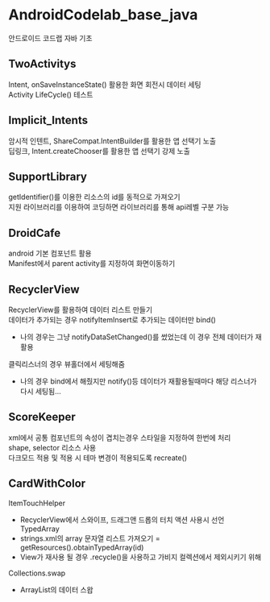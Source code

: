 # AndroidCodelab_base_java
안드로이드 코드랩 자바 기초

## TwoActivitys 
Intent, onSaveInstanceState() 활용한 화면 회전시 데이터 세팅<br>
Activity LifeCycle() 테스트

## Implicit_Intents
암시적 인텐트, ShareCompat.IntentBuilder를 활용한 앱 선택기 노출<br>
딥링크, Intent.createChooser를 활용한 앱 선택기 강제 노출

## SupportLibrary
getIdentifier()를 이용한 리소스의 id를 동적으로 가져오기<br>
지원 라이브러리를 이용하여 코딩하면 라이브러리를 통해 api레벨 구분 가능

## DroidCafe
android 기본 컴포넌트 활용<br>
Manifest에서 parent activity를 지정하여 화면이동하기

## RecyclerView
RecyclerView를 활용하여 데이터 리스트 만들기<br>
데이터가 추가되는 경우 notifyItemInsert로 추가되는 데이터만 bind()
  * 나의 경우는 그냥 notifyDataSetChanged()를 썼었는데 이 경우 전체 데이터가 재활용<br>
  
클릭리스너의 경우 뷰홀더에서 세팅해줌 
  * 나의 경우 bind에서 해줬지만 notify()등 데이터가 재활용될때마다 해당 리스너가 다시 세팅됨...

## ScoreKeeper
xml에서 공통 컴포넌트의 속성이 겹치는경우 스타일을 지정하여 한번에 처리<br>
shape, selector 리소스 사용<br>
다크모드 적용 및 적용 시 테마 변경이 적용되도록 recreate() 

## CardWithColor
ItemTouchHelper 
 * RecyclerView에서 스와이프, 드래그앤 드롭의 터치 액션 사용시 선언<br>
TypedArray 
  * strings.xml의 array 문자열 리스트 가져오기 = getResources().obtainTypedArray(id)<br>
  * View가 재사용 될 경우 .recycle()을 사용하고 가비지 컬렉션에서 제외시키기 위해 
 
 Collections.swap 
  * ArrayList의 데이터 스왑
